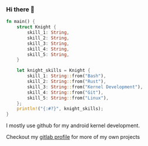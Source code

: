 ### Hi there 👋

```rust
fn main() {
    struct Knight {
        skill_1: String,
        skill_2: String,
        skill_3: String,
        skill_4: String,
        skill_5: String,
    }

    let knight_skills = Knight {
        skill_1: String::from("Bash"),
        skill_2: String::from("Rust"),
        skill_3: String::from("Kernel Development"),
        skill_4: String::from("Git"),
        skill_5: String::from("Linux"),
    };
    println!("{:#?}", knight_skills);
}
```

I mostly use github for my android kernel development.

Checkout my [gitlab profile](https://gitlab.com/cyberknight777) for more of my own projects
